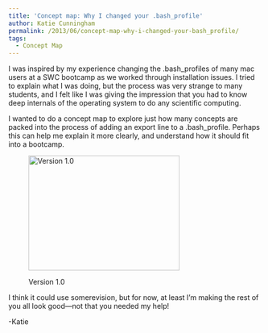 ```yaml
---
title: 'Concept map: Why I changed your .bash_profile'
author: Katie Cunningham
permalink: /2013/06/concept-map-why-i-changed-your-bash_profile/
tags:
  - Concept Map
---
```

I was inspired by my experience changing the .bash_profiles of many mac users at a SWC bootcamp as we worked through installation issues. I tried to explain what I was doing, but the process was very strange to many students, and I felt like I was giving the impression that you had to know deep internals of the operating system to do any scientific computing.

I wanted to do a concept map to explore just how many concepts are packed into the process of adding an export line to a .bash_profile. Perhaps this can help me explain it more clearly, and understand how it should fit into a bootcamp.<figure id="attachment_3039" style="width: 300px;" class="wp-caption alignnone">

[<img class="size-medium wp-image-3039" alt="Version 1.0" src="http://teaching.software-carpentry.org/wp-content/uploads/2013/06/whatddyoujustdo-300x228.png" width="300" height="228" />][1]<figcaption class="wp-caption-text">Version 1.0</figcaption></figure> 
I think it could use somerevision, but for now, at least I&#8217;m making the rest of you all look good&#8212;not that you needed my help!

-Katie

 [1]: http://teaching.software-carpentry.org/wp-content/uploads/2013/06/whatddyoujustdo.png
